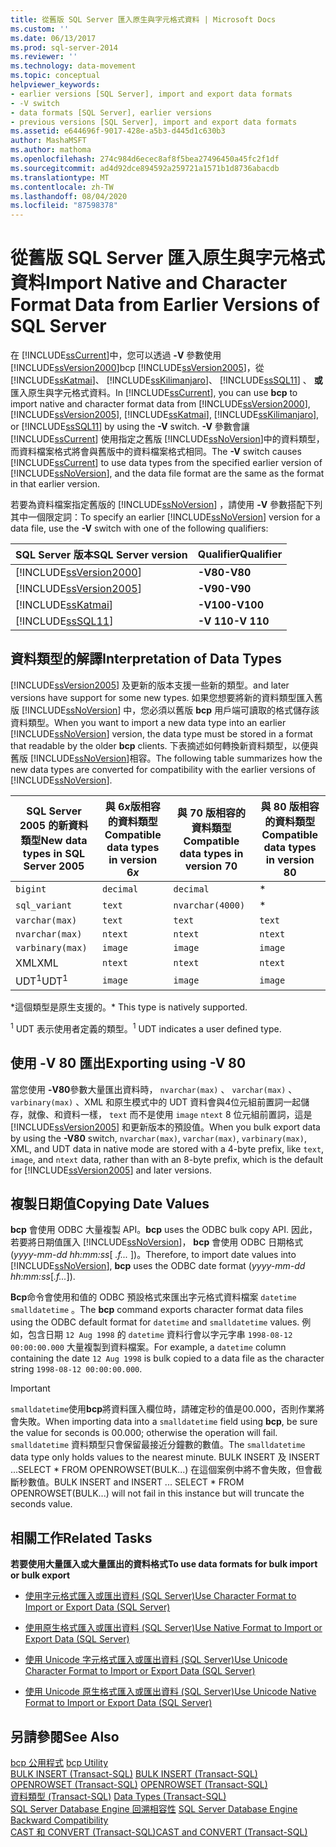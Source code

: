 ```yaml
---
title: 從舊版 SQL Server 匯入原生與字元格式資料 | Microsoft Docs
ms.custom: ''
ms.date: 06/13/2017
ms.prod: sql-server-2014
ms.reviewer: ''
ms.technology: data-movement
ms.topic: conceptual
helpviewer_keywords:
- earlier versions [SQL Server], import and export data formats
- -V switch
- data formats [SQL Server], earlier versions
- previous versions [SQL Server], import and export data formats
ms.assetid: e644696f-9017-428e-a5b3-d445d1c630b3
author: MashaMSFT
ms.author: mathoma
ms.openlocfilehash: 274c984d6ecec8af8f5bea27496450a45fc2f1df
ms.sourcegitcommit: ad4d92dce894592a259721a1571b1d8736abacdb
ms.translationtype: MT
ms.contentlocale: zh-TW
ms.lasthandoff: 08/04/2020
ms.locfileid: "87598378"
---
```

# <a name="import-native-and-character-format-data-from-earlier-versions-of-sql-server"></a><span data-ttu-id="0e240-102">從舊版 SQL Server 匯入原生與字元格式資料</span><span class="sxs-lookup"><span data-stu-id="0e240-102">Import Native and Character Format Data from Earlier Versions of SQL Server</span></span>
  <span data-ttu-id="0e240-103">在 [!INCLUDE[ssCurrent](../../includes/sscurrent-md.md)]中，您可以透過 **-V** 參數使用 [!INCLUDE[ssVersion2000](../../includes/ssversion2000-md.md)]bcp [!INCLUDE[ssVersion2005](../../includes/ssversion2005-md.md)]，從 [!INCLUDE[ssKatmai](../../includes/sskatmai-md.md)]、 [!INCLUDE[ssKilimanjaro](../../includes/sskilimanjaro-md.md)]、 [!INCLUDE[ssSQL11](../../includes/sssql11-md.md)] 、 **或** 匯入原生與字元格式資料。</span><span class="sxs-lookup"><span data-stu-id="0e240-103">In [!INCLUDE[ssCurrent](../../includes/sscurrent-md.md)], you can use **bcp** to import native and character format data from [!INCLUDE[ssVersion2000](../../includes/ssversion2000-md.md)], [!INCLUDE[ssVersion2005](../../includes/ssversion2005-md.md)], [!INCLUDE[ssKatmai](../../includes/sskatmai-md.md)], [!INCLUDE[ssKilimanjaro](../../includes/sskilimanjaro-md.md)], or [!INCLUDE[ssSQL11](../../includes/sssql11-md.md)] by using the **-V** switch.</span></span> <span data-ttu-id="0e240-104">**-V** 參數會讓 [!INCLUDE[ssCurrent](../../includes/sscurrent-md.md)] 使用指定之舊版 [!INCLUDE[ssNoVersion](../../includes/ssnoversion-md.md)]中的資料類型，而資料檔案格式將會與舊版中的資料檔案格式相同。</span><span class="sxs-lookup"><span data-stu-id="0e240-104">The **-V** switch causes [!INCLUDE[ssCurrent](../../includes/sscurrent-md.md)] to use data types from the specified earlier version of [!INCLUDE[ssNoVersion](../../includes/ssnoversion-md.md)], and the data file format are the same as the format in that earlier version.</span></span>  
  
 <span data-ttu-id="0e240-105">若要為資料檔案指定舊版的 [!INCLUDE[ssNoVersion](../../includes/ssnoversion-md.md)] ，請使用 **-V** 參數搭配下列其中一個限定詞：</span><span class="sxs-lookup"><span data-stu-id="0e240-105">To specify an earlier [!INCLUDE[ssNoVersion](../../includes/ssnoversion-md.md)] version for a data file, use the **-V** switch with one of the following qualifiers:</span></span>  
  
|<span data-ttu-id="0e240-106">SQL Server 版本</span><span class="sxs-lookup"><span data-stu-id="0e240-106">SQL Server version</span></span>|<span data-ttu-id="0e240-107">Qualifier</span><span class="sxs-lookup"><span data-stu-id="0e240-107">Qualifier</span></span>|  
|------------------------|---------------|  
|[!INCLUDE[ssVersion2000](../../includes/ssversion2000-md.md)]|<span data-ttu-id="0e240-108">**-V80**</span><span class="sxs-lookup"><span data-stu-id="0e240-108">**-V80**</span></span>|  
|[!INCLUDE[ssVersion2005](../../includes/ssversion2005-md.md)]|<span data-ttu-id="0e240-109">**-V90**</span><span class="sxs-lookup"><span data-stu-id="0e240-109">**-V90**</span></span>|  
|[!INCLUDE[ssKatmai](../../includes/sskatmai-md.md)]|<span data-ttu-id="0e240-110">**-V100**</span><span class="sxs-lookup"><span data-stu-id="0e240-110">**-V100**</span></span>|  
|[!INCLUDE[ssSQL11](../../includes/sssql11-md.md)]|<span data-ttu-id="0e240-111">**-V 110**</span><span class="sxs-lookup"><span data-stu-id="0e240-111">**-V 110**</span></span>|  
  
## <a name="interpretation-of-data-types"></a><span data-ttu-id="0e240-112">資料類型的解譯</span><span class="sxs-lookup"><span data-stu-id="0e240-112">Interpretation of Data Types</span></span>  
 [!INCLUDE[ssVersion2005](../../includes/ssversion2005-md.md)] <span data-ttu-id="0e240-113">及更新的版本支援一些新的類型。</span><span class="sxs-lookup"><span data-stu-id="0e240-113">and later versions have support for some new types.</span></span> <span data-ttu-id="0e240-114">如果您想要將新的資料類型匯入舊版 [!INCLUDE[ssNoVersion](../../includes/ssnoversion-md.md)] 中，您必須以舊版 **bcp** 用戶端可讀取的格式儲存該資料類型。</span><span class="sxs-lookup"><span data-stu-id="0e240-114">When you want to import a new data type into an earlier [!INCLUDE[ssNoVersion](../../includes/ssnoversion-md.md)] version, the data type must be stored in a format that readable by the older **bcp** clients.</span></span> <span data-ttu-id="0e240-115">下表摘述如何轉換新資料類型，以便與舊版 [!INCLUDE[ssNoVersion](../../includes/ssnoversion-md.md)]相容。</span><span class="sxs-lookup"><span data-stu-id="0e240-115">The following table summarizes how the new data types are converted for compatibility with the earlier versions of [!INCLUDE[ssNoVersion](../../includes/ssnoversion-md.md)].</span></span>  
  
|<span data-ttu-id="0e240-116">SQL Server 2005 的新資料類型</span><span class="sxs-lookup"><span data-stu-id="0e240-116">New data types in SQL Server 2005</span></span>|<span data-ttu-id="0e240-117">與 6*x*版相容的資料類型</span><span class="sxs-lookup"><span data-stu-id="0e240-117">Compatible data types in version 6*x*</span></span>|<span data-ttu-id="0e240-118">與 70 版相容的資料類型</span><span class="sxs-lookup"><span data-stu-id="0e240-118">Compatible data types in version 70</span></span>|<span data-ttu-id="0e240-119">與 80 版相容的資料類型</span><span class="sxs-lookup"><span data-stu-id="0e240-119">Compatible data types in version 80</span></span>|  
|---------------------------------------|-------------------------------------------|-----------------------------------------|-----------------------------------------|  
|`bigint`|`decimal`|`decimal`|*|  
|`sql_variant`|`text`|`nvarchar(4000)`|*|  
|`varchar(max)`|`text`|`text`|`text`|  
|`nvarchar(max)`|`ntext`|`ntext`|`ntext`|  
|`varbinary(max)`|`image`|`image`|`image`|  
|<span data-ttu-id="0e240-120">XML</span><span class="sxs-lookup"><span data-stu-id="0e240-120">XML</span></span>|`ntext`|`ntext`|`ntext`|  
|<span data-ttu-id="0e240-121">UDT<sup>1</sup></span><span class="sxs-lookup"><span data-stu-id="0e240-121">UDT<sup>1</sup></span></span>|`image`|`image`|`image`|  
  
 <span data-ttu-id="0e240-122">\*這個類型是原生支援的。</span><span class="sxs-lookup"><span data-stu-id="0e240-122">\* This type is natively supported.</span></span>  
  
 <span data-ttu-id="0e240-123"><sup>1</sup> UDT 表示使用者定義的類型。</span><span class="sxs-lookup"><span data-stu-id="0e240-123"><sup>1</sup> UDT indicates a user defined type.</span></span>  
  
## <a name="exporting-using--v-80"></a><span data-ttu-id="0e240-124">使用 -V 80 匯出</span><span class="sxs-lookup"><span data-stu-id="0e240-124">Exporting using -V 80</span></span>  
 <span data-ttu-id="0e240-125">當您使用 **-V80**參數大量匯出資料時， `nvarchar(max)` 、 `varchar(max)` 、 `varbinary(max)` 、XML 和原生模式中的 UDT 資料會與4位元組前置詞一起儲存，就像、和資料一樣， `text` 而不是使用 `image` `ntext` 8 位元組前置詞，這是 [!INCLUDE[ssVersion2005](../../includes/ssversion2005-md.md)] 和更新版本的預設值。</span><span class="sxs-lookup"><span data-stu-id="0e240-125">When you bulk export data by using the **-V80** switch, `nvarchar(max)`, `varchar(max)`, `varbinary(max)`, XML, and UDT data in native mode are stored with a 4-byte prefix, like `text`, `image`, and `ntext` data, rather than with an 8-byte prefix, which is the default for [!INCLUDE[ssVersion2005](../../includes/ssversion2005-md.md)] and later versions.</span></span>  
  
## <a name="copying-date-values"></a><span data-ttu-id="0e240-126">複製日期值</span><span class="sxs-lookup"><span data-stu-id="0e240-126">Copying Date Values</span></span>  
 <span data-ttu-id="0e240-127">**bcp** 會使用 ODBC 大量複製 API。</span><span class="sxs-lookup"><span data-stu-id="0e240-127">**bcp** uses the ODBC bulk copy API.</span></span> <span data-ttu-id="0e240-128">因此，若要將日期值匯入 [!INCLUDE[ssNoVersion](../../includes/ssnoversion-md.md)]， **bcp** 會使用 ODBC 日期格式 (*yyyy-mm-dd hh:mm:ss*[ *.f...* ])。</span><span class="sxs-lookup"><span data-stu-id="0e240-128">Therefore, to import date values into [!INCLUDE[ssNoVersion](../../includes/ssnoversion-md.md)], **bcp** uses the ODBC date format (*yyyy-mm-dd hh:mm:ss*[*.f...*]).</span></span>  
  
 <span data-ttu-id="0e240-129">**Bcp**命令會使用和值的 ODBC 預設格式來匯出字元格式資料檔案 `datetime` `smalldatetime` 。</span><span class="sxs-lookup"><span data-stu-id="0e240-129">The **bcp** command exports character format data files using the ODBC default format for `datetime` and `smalldatetime` values.</span></span> <span data-ttu-id="0e240-130">例如，包含日期 `12 Aug 1998` 的 `datetime` 資料行會以字元字串 `1998-08-12 00:00:00.000` 大量複製到資料檔案。</span><span class="sxs-lookup"><span data-stu-id="0e240-130">For example, a `datetime` column containing the date `12 Aug 1998` is bulk copied to a data file as the character string `1998-08-12 00:00:00.000`.</span></span>  
  
> [!IMPORTANT]  
>  <span data-ttu-id="0e240-131">`smalldatetime`使用**bcp**將資料匯入欄位時，請確定秒的值是00.000，否則作業將會失敗。</span><span class="sxs-lookup"><span data-stu-id="0e240-131">When importing data into a `smalldatetime` field using **bcp**, be sure the value for seconds is 00.000; otherwise the operation will fail.</span></span> <span data-ttu-id="0e240-132">`smalldatetime` 資料類型只會保留最接近分鐘數的數值。</span><span class="sxs-lookup"><span data-stu-id="0e240-132">The `smalldatetime` data type only holds values to the nearest minute.</span></span> <span data-ttu-id="0e240-133">BULK INSERT 及 INSERT ...SELECT \* FROM OPENROWSET(BULK...) 在這個案例中將不會失敗，但會截斷秒數值。</span><span class="sxs-lookup"><span data-stu-id="0e240-133">BULK INSERT and INSERT ... SELECT \* FROM OPENROWSET(BULK...) will not fail in this instance but will truncate the seconds value.</span></span>  
  
##  <a name="related-tasks"></a><a name="RelatedTasks"></a> <span data-ttu-id="0e240-134">相關工作</span><span class="sxs-lookup"><span data-stu-id="0e240-134">Related Tasks</span></span>  
 <span data-ttu-id="0e240-135">**若要使用大量匯入或大量匯出的資料格式**</span><span class="sxs-lookup"><span data-stu-id="0e240-135">**To use data formats for bulk import or bulk export**</span></span>  
  
-   [<span data-ttu-id="0e240-136">使用字元格式匯入或匯出資料 &#40;SQL Server&#41;</span><span class="sxs-lookup"><span data-stu-id="0e240-136">Use Character Format to Import or Export Data &#40;SQL Server&#41;</span></span>](use-character-format-to-import-or-export-data-sql-server.md)  
  
-   [<span data-ttu-id="0e240-137">使用原生格式匯入或匯出資料 &#40;SQL Server&#41;</span><span class="sxs-lookup"><span data-stu-id="0e240-137">Use Native Format to Import or Export Data &#40;SQL Server&#41;</span></span>](use-native-format-to-import-or-export-data-sql-server.md)  
  
-   [<span data-ttu-id="0e240-138">使用 Unicode 字元格式匯入或匯出資料 &#40;SQL Server&#41;</span><span class="sxs-lookup"><span data-stu-id="0e240-138">Use Unicode Character Format to Import or Export Data &#40;SQL Server&#41;</span></span>](use-unicode-character-format-to-import-or-export-data-sql-server.md)  
  
-   [<span data-ttu-id="0e240-139">使用 Unicode 原生格式匯入或匯出資料 &#40;SQL Server&#41;</span><span class="sxs-lookup"><span data-stu-id="0e240-139">Use Unicode Native Format to Import or Export Data &#40;SQL Server&#41;</span></span>](use-unicode-native-format-to-import-or-export-data-sql-server.md)  
  
 
  
## <a name="see-also"></a><span data-ttu-id="0e240-140">另請參閱</span><span class="sxs-lookup"><span data-stu-id="0e240-140">See Also</span></span>  
 <span data-ttu-id="0e240-141">[bcp 公用程式](../../tools/bcp-utility.md) </span><span class="sxs-lookup"><span data-stu-id="0e240-141">[bcp Utility](../../tools/bcp-utility.md) </span></span>  
 <span data-ttu-id="0e240-142">[BULK INSERT &#40;Transact-SQL&#41;](/sql/t-sql/statements/bulk-insert-transact-sql) </span><span class="sxs-lookup"><span data-stu-id="0e240-142">[BULK INSERT &#40;Transact-SQL&#41;](/sql/t-sql/statements/bulk-insert-transact-sql) </span></span>  
 <span data-ttu-id="0e240-143">[OPENROWSET &#40;Transact-SQL&#41;](/sql/t-sql/functions/openrowset-transact-sql) </span><span class="sxs-lookup"><span data-stu-id="0e240-143">[OPENROWSET &#40;Transact-SQL&#41;](/sql/t-sql/functions/openrowset-transact-sql) </span></span>  
 <span data-ttu-id="0e240-144">[資料類型 &#40;Transact-SQL&#41;](/sql/t-sql/data-types/data-types-transact-sql) </span><span class="sxs-lookup"><span data-stu-id="0e240-144">[Data Types &#40;Transact-SQL&#41;](/sql/t-sql/data-types/data-types-transact-sql) </span></span>  
 <span data-ttu-id="0e240-145">[SQL Server Database Engine 回溯相容性](../../database-engine/sql-server-database-engine-backward-compatibility.md) </span><span class="sxs-lookup"><span data-stu-id="0e240-145">[SQL Server Database Engine Backward Compatibility](../../database-engine/sql-server-database-engine-backward-compatibility.md) </span></span>  
 [<span data-ttu-id="0e240-146">CAST 和 CONVERT &#40;Transact-SQL&#41;</span><span class="sxs-lookup"><span data-stu-id="0e240-146">CAST and CONVERT &#40;Transact-SQL&#41;</span></span>](/sql/t-sql/functions/cast-and-convert-transact-sql)  
  
  
